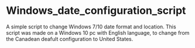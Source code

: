 # Windows_date_configuration_script
A simple script to change Windows 7/10 date format and location.
This script was made on a Windows 10 pc with English language, to change from the Canadean deafult configuration to United States.
